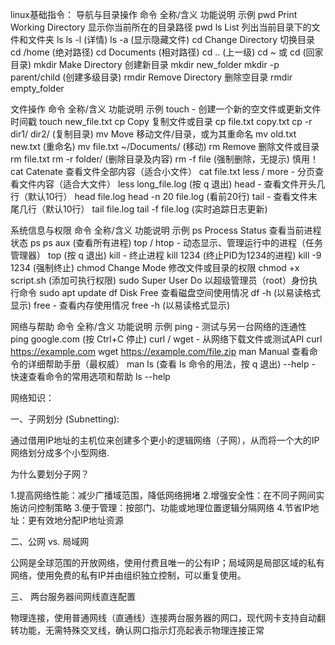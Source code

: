 linux基础指令：
导航与目录操作
命令	全称/含义	功能说明	示例
pwd	Print Working Directory	显示你当前所在的目录路径	pwd
ls	List	列出当前目录下的文件和文件夹	ls ls -l (详情) ls -a (显示隐藏文件)
cd	Change Directory	切换目录	cd /home (绝对路径) cd Documents (相对路径) cd .. (上一级) cd ~ 或 cd (回家目录)
mkdir	Make Directory	创建新目录	mkdir new_folder mkdir -p parent/child (创建多级目录)
rmdir	Remove Directory	删除空目录	rmdir empty_folder


文件操作
命令	全称/含义	功能说明	示例
touch	-	创建一个新的空文件或更新文件时间戳	touch new_file.txt
cp	Copy	复制文件或目录	cp file.txt copy.txt cp -r dir1/ dir2/ (复制目录)
mv	Move	移动文件/目录，或为其重命名	mv old.txt new.txt (重命名) mv file.txt ~/Documents/ (移动)
rm	Remove	删除文件或目录	rm file.txt rm -r folder/ (删除目录及内容) rm -f file (强制删除，无提示) 慎用！
cat	Catenate	查看文件全部内容（适合小文件）	cat file.txt
less / more	-	分页查看文件内容（适合大文件）	less long_file.log (按 q 退出)
head	-	查看文件开头几行（默认10行）	head file.log head -n 20 file.log (看前20行)
tail	-	查看文件末尾几行（默认10行）	tail file.log tail -f file.log (实时追踪日志更新)


系统信息与权限
命令	全称/含义	功能说明	示例
ps	Process Status	查看当前进程状态	ps ps aux (查看所有进程)
top / htop	-	动态显示、管理运行中的进程（任务管理器）	top (按 q 退出)
kill	-	终止进程	kill 1234 (终止PID为1234的进程) kill -9 1234 (强制终止)
chmod	Change Mode	修改文件或目录的权限	chmod +x script.sh (添加可执行权限)
sudo	Super User Do	以超级管理员（root）身份执行命令	sudo apt update
df	Disk Free	查看磁盘空间使用情况	df -h (以易读格式显示)
free	-	查看内存使用情况	free -h (以易读格式显示)


网络与帮助
命令	全称/含义	功能说明	示例
ping	-	测试与另一台网络的连通性	ping google.com (按 Ctrl+C 停止)
curl / wget	-	从网络下载文件或测试API	curl https://example.com wget https://example.com/file.zip
man	Manual	查看命令的详细帮助手册（最权威）	man ls (查看 ls 命令的用法，按 q 退出)
--help	-	快速查看命令的常用选项和帮助	ls --help




网络知识：

一、子网划分 (Subnetting):

通过借用IP地址的主机位来创建多个更小的逻辑网络（子网），从而将一个大的IP网络划分成多个小型网络.

为什么要划分子网？

1.提高网络性能：减少广播域范围，降低网络拥堵
2.增强安全性：在不同子网间实施访问控制策略
3.便于管理：按部门、功能或地理位置逻辑分隔网络
4.节省IP地址：更有效地分配IP地址资源

二、公网 vs. 局域网

公网是全球范围的开放网络，使用付费且唯一的公有IP；局域网是局部区域的私有网络，使用免费的私有IP并由组织独立控制，可以重复使用。

三、 两台服务器间网线直连配置

物理连接，使用普通网线（直通线）连接两台服务器的网口，现代网卡支持自动翻转功能，无需特殊交叉线，确认网口指示灯亮起表示物理连接正常

